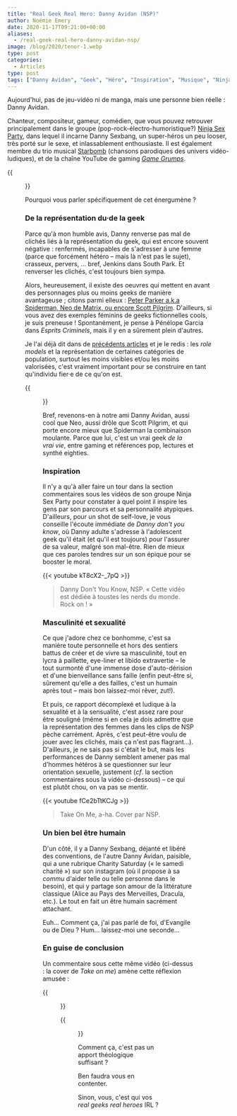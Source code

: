 ```yaml
---
title: "Real Geek Real Hero: Danny Avidan (NSP)"
author: Noémie Emery
date: 2020-11-17T09:21:00+00:00
aliases:
  - /real-geek-real-hero-danny-avidan-nsp/
image: /blog/2020/tenor-1.webp
type: post
categories:
  - Articles
type: post
tags: ["Danny Avidan", "Geek", "Héro", "Inspiration", "Musique", "Ninja Sex Party", "Sexbang"]
---
```

Aujourd'hui, pas de jeu-vidéo ni de manga, mais une personne bien réelle&nbsp;: Danny Avidan.

Chanteur, compositeur, gameur, comédien, que vous pouvez retrouver principalement dans le groupe (pop-rock-électro-humoristique?) [Ninja Sex Party][1], dans lequel il incarne Danny Sexbang, un super-héros un peu looser, très porté sur le sexe, et inlassablement enthousiaste. Il est également membre du trio musical [Starbomb][2] (chansons parodiques des univers vidéo-ludiques), et de la chaîne YouTube de gaming _[Game Grumps][3]_. 

{{<figure src="/blog/2020/tenor-1.webp" width="50%" caption="Extrait du clip *« It's bedtime »*, de NSP." class="text-center" >}}



Pourquoi vous parler spécifiquement de cet énergumène&nbsp;?

### De la représentation du·de la geek

Parce qu'à mon humble avis, Danny renverse pas mal de clichés liés à la représentation du geek, qui est encore souvent négative&nbsp;: renfermés, incapables de s'adresser à une femme (parce que forcément hétéro – mais là n'est pas le sujet), crasseux, pervers, … bref, Jenkins dans South Park. Et renverser les clichés, c'est toujours bien sympa.

Alors, heureusement, il existe des oeuvres qui mettent en avant des personnages plus ou moins geeks de manière avantageuse&nbsp;; citons parmi elleux&nbsp;: [Peter Parker a.k.a Spiderman, Neo de Matrix, ou encore Scott Pilgrim][4]. D'ailleurs, si vous avez des exemples féminins de geeks fictionnelles cools, je suis preneuse&nbsp;! Spontanément, je pense à Pénélope Garcia dans _Esprits Criminels_, mais il y en a sûrement plein d'autres.

Je l'ai déjà dit dans de [précédents articles](/fruits-basket-ce-manga-qui-me-redonne-la-foi/) et je le redis&nbsp;: les _role models_ et la représentation de certaines catégories de population, surtout les moins visibles et/ou les moins valorisées, c'est vraiment important pour se construire en tant qu'individu fier·e de ce qu'on est.

{{<figure src="/blog/2020/tenor-2.wepb" width="60%" caption="Danny Sexbang & Ninja Brian, NSP." class="text-center">}}


Bref, revenons-en à notre ami Danny Avidan, aussi cool que Neo, aussi drôle que Scott Pilgrim, et qui porte encore mieux que Spiderman la combinaison moulante. Parce que lui, c'est un vrai geek _de la vrai vie_, entre gaming et références pop, lectures et synthé eighties.


### Inspiration

Il n'y a qu'à aller faire un tour dans la section commentaires sous les vidéos de son groupe Ninja Sex Party pour constater à quel point il inspire les gens par son parcours et sa personnalité atypiques. D'ailleurs, pour un shot de self-love, je vous conseille l'écoute immédiate de _Danny don't you know_, où Danny adulte s'adresse à l'adolescent geek qu'il était (et qu'il est toujours) pour l'assurer de sa valeur, malgré son mal-être. Rien de mieux que ces paroles tendres sur un son épique pour se booster le moral.

{{< youtube kT8cX2-_7pQ >}}

> Danny Don't You Know, NSP. « Cette vidéo est dédiée à toustes les nerds du monde. Rock on ! »

### Masculinité et sexualité

Ce que j'adore chez ce bonhomme, c'est sa manière toute personnelle et hors des sentiers battus de créer et de vivre sa masculinité, tout en lycra à paillette, eye-liner et libido extravertie – le tout surmonté d'une immense dose d'auto-dérision et d'une bienveillance sans faille (enfin peut-être si, sûrement qu'elle a des failles, c'est un humain après tout – mais bon laissez-moi rêver, zut!).

Et puis, ce rapport décomplexé et ludique à la sexualité et à la sensualité, c'est assez rare pour être souligné (même si en cela je dois admettre que la représentation des femmes dans les clips de NSP pèche carrément. Après, c'est peut-être voulu de jouer avec les clichés, mais ça n'est pas flagrant…). D'ailleurs, je ne sais pas si c'était le but, mais les performances de Danny semblent amener pas mal d'hommes hétéros à se questionner sur leur orientation sexuelle, justement (_cf_. la section commentaires sous la vidéo ci-dessous) – ce qui est plutôt chou, on va pas se mentir.

{{< youtube fCe2bTtKCJg >}}
> Take On Me, a-ha. Cover par NSP.

### Un bien bel être humain

D'un côté, il y a Danny Sexbang, déjanté et libéré des conventions, de l'autre Danny Avidan, paisible, qui a une rubrique Charity Saturday (« le samedi charité ») sur son instagram (où il propose à sa _commu_ d'aider telle ou telle personne dans le besoin), et qui y partage son amour de la littérature classique (Alice au Pays des Merveilles, Dracula, etc.). Le tout en fait un être humain sacrément attachant.

Euh… Comment ça, j'ai pas parlé de foi, d'Evangile ou de Dieu&nbsp;? Hum… laissez-moi une seconde…

### En guise de conclusion

Un commentaire sous cette même vidéo (ci-dessus : la cover de _Take on me_) amène cette réflexion amusée : 


{{<figure src="/blog/2020/Capture-d’écran-2020-11-19-à-11.40.40.png" width="100%" caption="« Ce à quoi les gens ne pensent pas, c'est que puisque Danny est Juif, il y a une mince possibilité que Jésus lui ait totalement ressemblé. »" class="text-center">}}


{{<figure src="/blog/2020/tenor.webp" width="100%" caption="Danny. Ou Jésus ? Je sais plus." class="text-center float-left mr-3">}}

Comment ça, c'est pas un apport théologique suffisant&nbsp;?

Ben faudra vous en contenter.

Sinon, vous, c'est qui vos _real geeks real heroes_ IRL&nbsp;?

 [1]: https://ninjasexparty.com/
 [2]: https://open.spotify.com/artist/1DLBs2535MM32RYqirYYY4
 [3]: https://www.youtube.com/user/GameGrumps
 [4]: https://dailygeekshow.com/geeks-cool-cinema-representation/